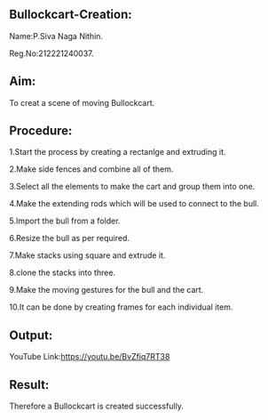 ## Bullockcart-Creation:
Name:P.Siva Naga Nithin.

Reg.No:212221240037.

## Aim:
To creat a scene of moving Bullockcart.

## Procedure:
1.Start the process by creating a rectanlge and extruding it.

2.Make side fences and combine all of them.

3.Select all the elements to make the cart and group them into one.

4.Make the extending rods which will be used to connect to the bull.

5.Import the bull from a folder.

6.Resize the bull as per required.

7.Make stacks using square and extrude it.

8.clone the stacks into three.

9.Make the moving gestures for the bull and the cart.

10.It can be done by creating frames for each individual item.

## Output:
YouTube Link:https://youtu.be/BvZfiq7RT38

## Result:
Therefore a Bullockcart is created successfully.

